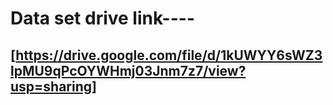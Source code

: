 # Data set drive link----


## [https://drive.google.com/file/d/1kUWYY6sWZ3lpMU9qPcOYWHmj03Jnm7z7/view?usp=sharing]
